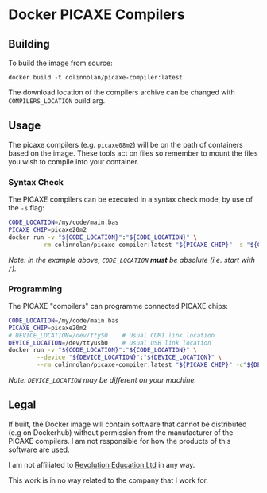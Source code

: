 # Docker PICAXE Compilers
## Building
To build the image from source:
```
docker build -t colinnolan/picaxe-compiler:latest .
```

The download location of the compilers archive can be changed with `COMPILERS_LOCATION` build arg.


## Usage
The picaxe compilers (e.g. `picaxe08m2`) will be on the path of containers based on the image. These tools act 
on files so remember to mount the files you wish to compile into your container.

### Syntax Check
The PICAXE compilers can be executed in a syntax check mode, by use of the `-s` flag:
```bash
CODE_LOCATION=/my/code/main.bas
PICAXE_CHIP=picaxe20m2
docker run -v "${CODE_LOCATION}":"${CODE_LOCATION}" \
        --rm colinnolan/picaxe-compiler:latest "${PICAXE_CHIP}" -s "${CODE_LOCATION}"
```
_Note: in the example above, `CODE_LOCATION` **must** be absolute (i.e. start with `/`)._

### Programming
The PICAXE "compilers" can programme connected PICAXE chips:
```bash
CODE_LOCATION=/my/code/main.bas
PICAXE_CHIP=picaxe20m2
# DEVICE_LOCATION=/dev/ttyS0    # Usual COM1 link location
DEVICE_LOCATION=/dev/ttyusb0    # Usual USB link location
docker run -v "${CODE_LOCATION}":"${CODE_LOCATION}" \
        --device "${DEVICE_LOCATION}":"${DEVICE_LOCATION}" \
        --rm colinnolan/picaxe-compiler:latest "${PICAXE_CHIP}" -c"${DEVICE_LOCATION}" "${CODE_LOCATION}"
```
_Note: `DEVICE_LOCATION` may be different on your machine._


## Legal
If built, the Docker image will contain software that cannot be distributed (e.g on Dockerhub) without permission from the manufacturer of the
PICAXE compilers. I am not responsible for how the products of this software are used.

I am not affiliated to [Revolution Education Ltd](https://rev-ed.co.uk/) in any way.

This work is in no way related to the company that I work for.
